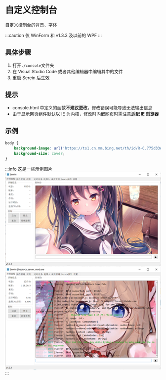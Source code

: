 # 自定义控制台

自定义控制台的背景、字体

:::caution
仅 WinForm 和 v1.3.3 及以前的 WPF
:::

## 具体步骤

1. 打开`./console`文件夹
2. 在 Visual Studio Code 或者其他编辑器中编辑其中的文件
3. 重启 Serein 后生效

## 提示

- console.html 中定义的函数**不建议更改**，修改错误可能导致无法输出信息
- 由于显示网页组件默认以 IE 为内核，修改时内嵌网页时需注意**适配 IE 浏览器**

## 示例

```css
body {
    background-image: url('https://ts1.cn.mm.bing.net/th/id/R-C.775d33d222ea64b8a064542a67b93b2c?rik=Ue%2bT%2b5IB0mbmGw&riu=http%3a%2f%2fi1.hdslb.com%2fbfs%2farchive%2fb507af1d27b82cc5ffab2b58ad1eb8aff1509b22.jpg&ehk=nvlf29MJ3PJZwOxMO0ugrFHPaXH2mhUkyywPP1u7rhM%3d&risl=&pid=ImgRaw&r=0');
    background-size: cover;
}
```

:::info
这是一些示例图片  
![自定义背景图](customConsole/1.png)
![自定义背景图2](customConsole/2.png)
:::
